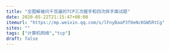 ```yaml
---
title: "全图解被问千百遍的TCP三次握手和四次挥手面试题"
date: 2020-05-22T21:15:47+08:00
itemurl: "https://mp.weixin.qq.com/s/lFnyBaaP3f0eNcKGW5RtCg"
sites: ""
tags: ["计算机网络","tcp"]
draft: false
---
```


